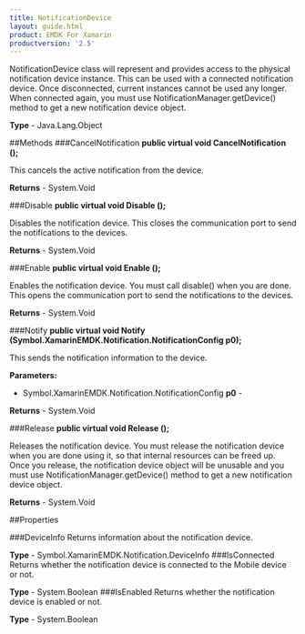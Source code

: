 ```yaml
---
title: NotificationDevice
layout: guide.html 
product: EMDK For Xamarin 
productversion: '2.5' 
---
```

NotificationDevice class will represent and provides access to the physical notification device instance. This can be used with a connected notification device. Once disconnected, current instances cannot be used any longer. When connected again, you must use NotificationManager.getDevice() method to get a new notification device object.

**Type** - Java.Lang.Object

##Methods
###CancelNotification
**public virtual void CancelNotification ();**

This cancels the active notification from the device.


**Returns** - System.Void

###Disable
**public virtual void Disable ();**

Disables the notification device. This closes the communication port to send the notifications to the devices.


**Returns** - System.Void

###Enable
**public virtual void Enable ();**

Enables the notification device. You must call disable() when you are done. This opens the communication port to send the notifications to the devices.


**Returns** - System.Void

###Notify
**public virtual void Notify (Symbol.XamarinEMDK.Notification.NotificationConfig p0);**

This sends the notification information to the device.

**Parameters:** 

* Symbol.XamarinEMDK.Notification.NotificationConfig **p0** - 

**Returns** - System.Void

###Release
**public virtual void Release ();**

Releases the notification device. You must release the notification device when you are done using it, so that internal resources can be freed up. Once you release, the notification device object will be unusable and you must use NotificationManager.getDevice() method to get a new notification device object.


**Returns** - System.Void

##Properties

###DeviceInfo
Returns information about the notification device.

**Type** - Symbol.XamarinEMDK.Notification.DeviceInfo
###IsConnected
Returns whether the notification device is connected to the Mobile device or not.

**Type** - System.Boolean
###IsEnabled
Returns whether the notification device is enabled or not.

**Type** - System.Boolean


